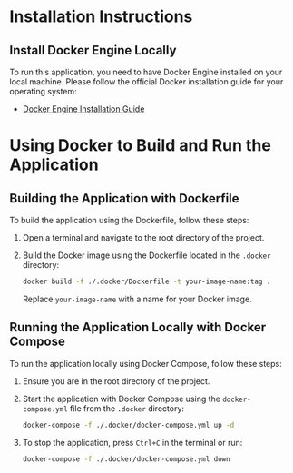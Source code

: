 # Installation Instructions

## Install Docker Engine Locally

To run this application, you need to have Docker Engine installed on your local machine. Please follow the official Docker installation guide for your operating system:

- [Docker Engine Installation Guide](https://docs.docker.com/engine/install/)

# Using Docker to Build and Run the Application

## Building the Application with Dockerfile

To build the application using the Dockerfile, follow these steps:

1. Open a terminal and navigate to the root directory of the project.

2. Build the Docker image using the Dockerfile located in the `.docker` directory:

    ```bash
    docker build -f ./.docker/Dockerfile -t your-image-name:tag .
    ```

    Replace `your-image-name` with a name for your Docker image.

## Running the Application Locally with Docker Compose

To run the application locally using Docker Compose, follow these steps:

1. Ensure you are in the root directory of the project.

2. Start the application with Docker Compose using the `docker-compose.yml` file from the `.docker` directory:

    ```bash
    docker-compose -f ./.docker/docker-compose.yml up -d
    ```

3. To stop the application, press `Ctrl+C` in the terminal or run:

    ```bash
    docker-compose -f ./.docker/docker-compose.yml down
    ```

